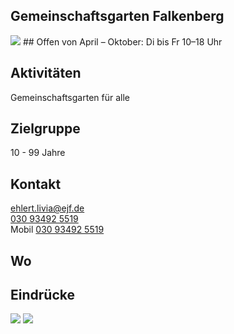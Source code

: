 ## Gemeinschaftsgarten Falkenberg
<img id="topmedia" src="/Begegnungen/Images/HVWgarten/logo.jpg" />
## Offen
von April – Oktober: Di bis Fr 10–18 Uhr 

## Aktivitäten
<p id="activities">
Gemeinschaftsgarten für alle
</p>

## Zielgruppe
10 - 99 Jahre

## Kontakt
[ehlert.livia@ejf.de](mailto:ehlert.livia@ejf.de)<br>
<a href="tel:+4930934925519">030 93492 5519</a><br>
Mobil <a href="tel:+4930934925519">030 93492 5519</a>

## Wo
<div id="gmap"></div>
<script>window.onload = showMap('Hausvaterweg 21, 13057 Berlin', 0, 'gmap_mini')</script>

## Eindrücke
<div class="mediacontainer">
  <!--<img src="Images/HVWgarten/1.jpg" />//-->
  <img src="Images/HVWgarten/2.jpg" />
  <img src="Images/HVWgarten/3.jpg" />
</div>

